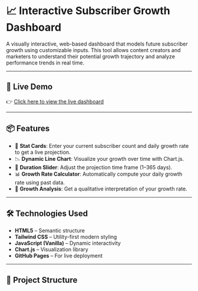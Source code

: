 # 📈 Interactive Subscriber Growth Dashboard

A visually interactive, web-based dashboard that models future subscriber growth using customizable inputs. This tool allows content creators and marketers to understand their potential growth trajectory and analyze performance trends in real time.

---

## 🚀 Live Demo

👉 [Click here to view the live dashboard](https://github.com/yashwanthgowdanm/yt-subs-growth)  

---

## 📦 Features

- 🔢 **Stat Cards**: Enter your current subscriber count and daily growth rate to get a live projection.
- 📉 **Dynamic Line Chart**: Visualize your growth over time with Chart.js.
- 📆 **Duration Slider**: Adjust the projection time frame (1–365 days).
- 📊 **Growth Rate Calculator**: Automatically compute your daily growth rate using past data.
- 🧠 **Growth Analysis**: Get a qualitative interpretation of your growth rate.

---

## 🛠️ Technologies Used

- **HTML5** – Semantic structure  
- **Tailwind CSS** – Utility-first modern styling  
- **JavaScript (Vanilla)** – Dynamic interactivity  
- **Chart.js** – Visualization library  
- **GitHub Pages** – For live deployment

---

## 📁 Project Structure

